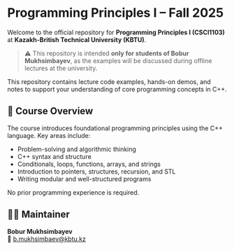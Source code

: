 # Programming Principles I – Fall 2025

Welcome to the official repository for **Programming Principles I (CSCI1103)** at **Kazakh-British Technical University (KBTU)**.

> ⚠️ This repository is intended **only for students of Bobur Mukhsimbayev**, as the examples will be discussed during offline lectures at the university.

This repository contains lecture code examples, hands-on demos, and notes to support your understanding of core programming concepts in C++.


## 📘 Course Overview

The course introduces foundational programming principles using the C++ language. Key areas include:

- Problem-solving and algorithmic thinking
- C++ syntax and structure
- Conditionals, loops, functions, arrays, and strings
- Introduction to pointers, structures, recursion, and STL
- Writing modular and well-structured programs

No prior programming experience is required.

## 🧑‍🏫 Maintainer

**Bobur Mukhsimbayev**  
📧 b.mukhsimbaev@kbtu.kz